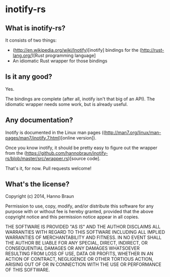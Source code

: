 # inotify-rs

## What is inotify-rs?

It consists of two things:
- (http://en.wikipedia.org/wiki/Inotify)[inotify] bindings for the
  (http://rust-lang.org/)[Rust programming language]
- An idiomatic Rust wrapper for those bindings


## Is it any good?

Yes.

The bindings are complete (after all, inotify isn't that big of an API). The
idiomatic wrapper needs some work, but is already useful.


## Any documentation?

Inotify is documented in the Linux man pages
((http://man7.org/linux/man-pages/man7/inotify.7.html)[online version]).

Once you know inotify, it should be pretty easy to figure out the wrapper from
the
(https://github.com/hannobraun/inotify-rs/blob/master/src/wrapper.rs)[source code].

That's it, for now. Pull requests welcome!


## What's the license?

Copyright (c) 2014, Hanno Braun

Permission to use, copy, modify, and/or distribute this software for any purpose
with or without fee is hereby granted, provided that the above copyright notice
and this permission notice appear in all copies.

THE SOFTWARE IS PROVIDED "AS IS" AND THE AUTHOR DISCLAIMS ALL WARRANTIES WITH
REGARD TO THIS SOFTWARE INCLUDING ALL IMPLIED WARRANTIES OF MERCHANTABILITY AND
FITNESS. IN NO EVENT SHALL THE AUTHOR BE LIABLE FOR ANY SPECIAL, DIRECT,
INDIRECT, OR CONSEQUENTIAL DAMAGES OR ANY DAMAGES WHATSOEVER RESULTING FROM LOSS
OF USE, DATA OR PROFITS, WHETHER IN AN ACTION OF CONTRACT, NEGLIGENCE OR OTHER
TORTIOUS ACTION, ARISING OUT OF OR IN CONNECTION WITH THE USE OR PERFORMANCE OF
THIS SOFTWARE.
